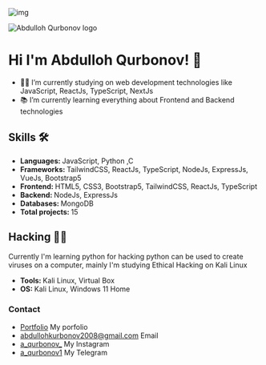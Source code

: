 ![img](https://github.com/user-attachments/assets/f5532054-4219-4443-9b54-1cd0da3071ae)

<img src="name.svg" alt="Abdulloh Qurbonov logo"/>

<h1>Hi I'm Abdulloh Qurbonov! 👋</h1>
<ul>
     <li>👨‍💻 I’m currently studying on web development technologies like JavaScript, ReactJs, TypeScript, NextJs</li>
     <li>📚 I’m currently learning everything about Frontend and Backend technologies</li>
</ul>

<h2>Skills 🛠️</h2>
<ul>
     <li><b>Languages: </b>JavaScript, Python ,C</li>
     <li><b>Frameworks: </b>TailwindCSS, ReactJs, TypeScript, NodeJs, ExpressJs, VueJs, Bootstrap5</li>
     <li><b>Frontend: </b>HTML5, CSS3, Bootstrap5, TailwindCSS, ReactJs, TypeScript</li>
     <li><b>Backend: </b>NodeJs, ExpressJs</li>
     <li><b>Databases: </b>MongoDB</li>
     <li><b>Total projects: </b>15 </li>
</ul>

<h2>Hacking 👨‍💻</h1>
<p>Currently I'm learning python for hacking python can be used to create viruses on a computer, mainly I'm studying Ethical Hacking on Kali Linux</p>
<ul>
     <li><b>Tools: </b>Kali Linux, Virtual Box</li>
     <li><b>OS: </b>Kali Linux, Windows 11 Home</li>
</ul>

<h3>Contact</h3>
<ul>
     <li><a href="https://abullohfolio-2.vercel.app/">Portfolio</a> My porfolio</li>
     <li><a href="https://google.com">abdullohkurbonov2008@gmail.com</a> Email</li>
     <li><a href="https://www.instagram.com/a_qurbonov_/">a_qurbonov_</a> My Instagram</li>
     <li><a href="https://t.me/a_qurbobov1">a_qurbonov1</a> My Telegram</li>
</ul>
